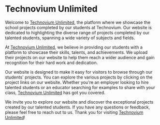 # Technovium Unlimited

Welcome to [Technovium Unlimited](https://technoviumunlimited.nl/), the platform where we showcase the school projects completed by our students at Technovium. Our website is dedicated to highlighting the diverse range of projects completed by our talented students, spanning a wide variety of subjects and fields.

At [Technovium Unlimited](https://technoviumunlimited.nl/), we believe in providing our students with a platform to showcase their skills, talents, and achievements. We upload their projects on our website to help them reach a wider audience and gain recognition for their hard work and dedication.

Our website is designed to make it easy for visitors to browse through our students' projects. You can explore the various projects by clicking on the project links on our website. Whether you're an employer looking to hire talented students or an educator searching for examples to share with your class, [Technovium Unlimited](https://technoviumunlimited.nl/) has got you covered.

We invite you to explore our website and discover the exceptional projects created by our talented students. If you have any questions or feedback, please feel free to reach out to us. Thank you for visiting [Technovium Unlimited](https://technoviumunlimited.nl/)!
